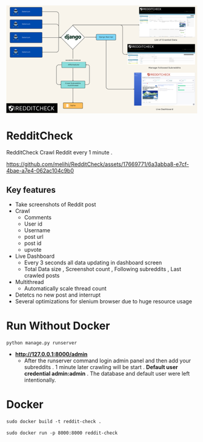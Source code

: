 
![Alt text](https://raw.githubusercontent.com/melihi/RedditCheck/main/diagram.png)

# RedditCheck
RedditCheck Crawl Reddit every 1 minute . 


https://github.com/melihi/RedditCheck/assets/17669771/6a3abba8-e7cf-4bae-a7e4-062ac104c9b0


## Key features
- Take screenshots of Reddit post
- Crawl
  - Comments
  - User id
  - Username
  - post url
  - post id
  - upvote
- Live Dashboard  
  - Every 3 seconds all data updating in dashboard screen
  - Total Data size , Screenshot count , Following subreddits , Last crawled posts 
- Multithread
  - Automatically scale thread count
- Detetcs no new post and interrupt 
- Several optimizations for slenium browser due to huge resource usage 


# Run Without Docker
```
python manage.py runserver
```
- **http://127.0.0.1:8000/admin**
  - After the runserver command login admin panel and then add your subreddits . 1 minute later crawling will be start .
**Default user credential admin:admin** . The database and default user were left intentionally. 

# Docker 
```
sudo docker build -t reddit-check .
```
```
sudo docker run -p 8000:8000 reddit-check
```
